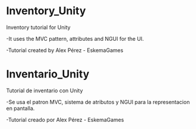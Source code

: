 # Inventory_Unity

Inventory tutorial for Unity

-It uses the MVC pattern, attributes and NGUI for the UI.

-Tutorial created by Alex Pérez - EskemaGames


# Inventario_Unity

Tutorial de inventario con Unity

-Se usa el patron MVC, sistema de atributos y NGUI para la representacion en pantalla.

-Tutorial creado por Alex Pérez - EskemaGames

